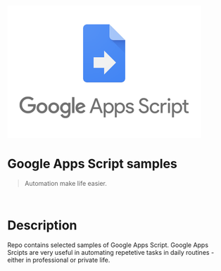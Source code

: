 <img src="https://github.com/Mapik/google_apps_script_samples/blob/main/utils/google-apps-script-1.png">

# Google Apps Script samples
> Automation make life easier. 

<br/>

# Description
Repo contains selected samples of Google Apps Script. 
Google Apps Srcipts are very useful in automating repetetive tasks in daily routines - either in professional or private life. 
